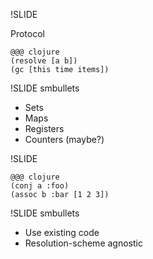 !SLIDE

Protocol

    @@@ clojure
    (resolve [a b])
    (gc [this time items])

!SLIDE smbullets

* Sets
* Maps
* Registers
* Counters (maybe?)

!SLIDE

    @@@ clojure
    (conj a :foo)
    (assoc b :bar [1 2 3])

!SLIDE smbullets

* Use existing code
* Resolution-scheme agnostic
